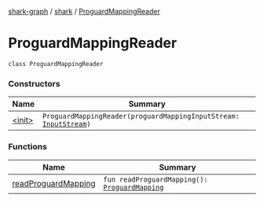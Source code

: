 [shark-graph](../../index.md) / [shark](../index.md) / [ProguardMappingReader](./index.md)

# ProguardMappingReader

`class ProguardMappingReader`

### Constructors

| Name | Summary |
|---|---|
| [&lt;init&gt;](-init-.md) | `ProguardMappingReader(proguardMappingInputStream: `[`InputStream`](https://docs.oracle.com/javase/6/docs/api/java/io/InputStream.html)`)` |

### Functions

| Name | Summary |
|---|---|
| [readProguardMapping](read-proguard-mapping.md) | `fun readProguardMapping(): `[`ProguardMapping`](../-proguard-mapping/index.md) |

